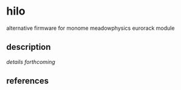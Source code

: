 # hilo

alternative firmware for monome meadowphysics eurorack module

## description

_details forthcoming_

## references

[meadowphysics]: https://github.com/monome/meadowphysics
[libavr32]: https://github.com/monome/libavr32
[diet-asf]: https://github.com/monome/diet-asf
[avr32-toolchain]: https://github.com/monome/avr32-toolchain
